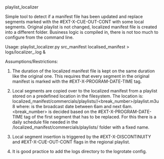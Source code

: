 playlist_localizer

Simple tool to detect if a manifest file has been updated and replace segments marked with the #EXT-X-CUE-OUT-CONT with some local segments. Original playlist is not changed, localized manifest file is created into a different folder. Business logic is compiled in, there is not too much to configure from the command line.

Usage:
playlist_localizer.py src_manifest localised_manifest > logs/localizer_<channel>.log &

Assumptions/Restrictions:
1. The duration of the localized manifest file is kept on the same duration like the original one. This requires that every segment in the original manifest is marked with the #EXT-X-PROGRAM-DATE-TIME tag.

2. Local segments are copied over to the localized manifest from a playlist stored on a predefined location in the filesystem. The location is:
localized_manifest/commercials/playlists/<date>/<break_number>/playlist.m3u8
where:
<date> is the broadcast date between 6am and next 6am.
<break_number> is decided based on the #EXT-X-PROGRAM-DATE-TIME tag of the first segment that has to be replaced. For this there is a daily schedule file needed in the /localized_manifest/commercials/playlists/<date> folder with a fixed name.

3. Local segment insertion is triggered by the #EXT-X-DISCONTINUITY and #EXT-X-CUE-OUT-CONT flags in the regional playlist.

4. It is good practice to add the logs directory to the logrotate config.
